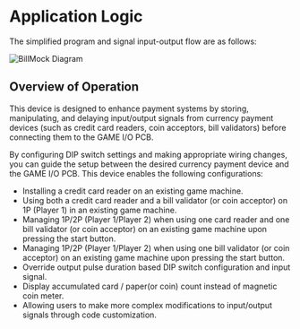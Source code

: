 <!--
SPDX-FileCopyrightText: © 2023 Jinwoo Park (pmnxis@gmail.com)

SPDX-License-Identifier: MIT OR Apache-2.0
-->

# Application Logic

The simplified program and signal input-output flow are as follows: </br>

![BillMock Diagram](https://billmock.gpark.biz/images/billmock_logic_diagram_short.png)


## Overview of Operation
This device is designed to enhance payment systems by storing, manipulating, and delaying input/output signals from currency payment devices (such as credit card readers, coin acceptors, bill validators) before connecting them to the GAME I/O PCB.

By configuring DIP switch settings and making appropriate wiring changes, you can guide the setup between the desired currency payment device and the GAME I/O PCB. This device enables the following configurations:

- Installing a credit card reader on an existing game machine.
- Using both a credit card reader and a bill validator (or coin acceptor) on 1P (Player 1) in an existing game machine.
- Managing 1P/2P (Player 1/Player 2) when using one card reader and one bill validator (or coin acceptor) on an existing game machine upon pressing the start button.
- Managing 1P/2P (Player 1/Player 2) when using one bill validator (or coin acceptor) on an existing game machine upon pressing the start button.
- Override output pulse duration based DIP switch configuration and input signal.
- Display accumulated card / paper(or coin) count instead of magnetic coin meter.
- Allowing users to make more complex modifications to input/output signals through code customization.
